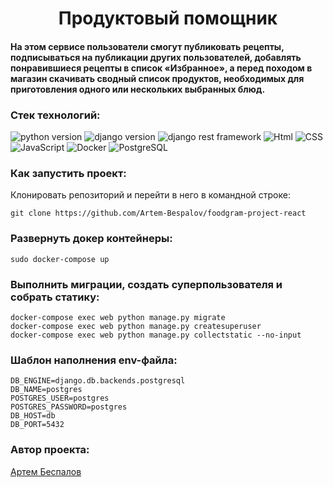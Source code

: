 <h1 align="center">Продуктовый помощник</h1>

<h4>На этом сервисе пользователи смогут публиковать рецепты, подписываться на публикации других пользователей, добавлять понравившиеся рецепты в список «Избранное», а перед походом в магазин скачивать сводный список продуктов, необходимых для приготовления одного или нескольких выбранных блюд.</h4>

### Стек технологий:
![python version](https://img.shields.io/badge/Python-3.7.9-green)
![django version](https://img.shields.io/badge/Django-3.2-green)
![django rest framework](https://img.shields.io/badge/DjangoRestFramework-3.12.4-green)
![Html](https://img.shields.io/badge/HTML-green)
![CSS](https://img.shields.io/badge/CSS-green)
![JavaScript](https://img.shields.io/badge/JavaScript-green)
![Docker](https://img.shields.io/badge/Docker-green)
![PostgreSQL](https://img.shields.io/badge/PostgreSQL-green)

### Как запустить проект:

Клонировать репозиторий и перейти в него в командной строке:

```
git clone https://github.com/Artem-Bespalov/foodgram-project-react
```
### Развернуть докер контейнеры:
```
sudo docker-compose up
```

### Выполнить миграции, создать суперпользователя и собрать статику:
```
docker-compose exec web python manage.py migrate
docker-compose exec web python manage.py createsuperuser
docker-compose exec web python manage.py collectstatic --no-input
```

### Шаблон наполнения env-файла:

```
DB_ENGINE=django.db.backends.postgresql
DB_NAME=postgres
POSTGRES_USER=postgres
POSTGRES_PASSWORD=postgres
DB_HOST=db
DB_PORT=5432
```
### Автор проекта:
<a href="https://github.com/Artem-Bespalov">Артем Беспалов</a>
